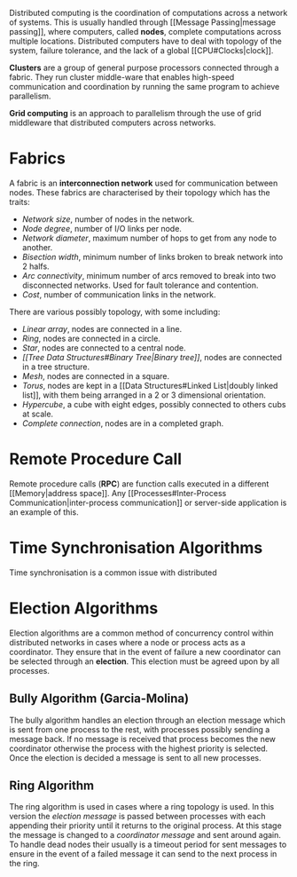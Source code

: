 Distributed computing is the coordination of computations across a network of systems. This is usually handled through [[Message Passing|message passing]], where computers, called **nodes**, complete computations across multiple locations. Distributed computers have to deal with topology of the system, failure tolerance, and the lack of a global [[CPU#Clocks|clock]].

**Clusters** are a group of general purpose processors connected through a fabric. They run cluster middle-ware that enables high-speed communication and coordination by running the same program to achieve parallelism.

**Grid computing** is an approach to parallelism through the use of grid middleware that distributed computers across networks.

# Fabrics
A fabric is an **interconnection network** used for communication between nodes. These fabrics are characterised by their topology which has the traits:
- *Network size*, number of nodes in the network.
- *Node degree*, number of I/O links per node.
- *Network diameter*, maximum number of hops to get from any node to another.
- *Bisection width*, minimum number of links broken to break network into 2 halfs.
- *Arc connectivity*, minimum number of arcs removed to break into two disconnected networks. Used for fault tolerance and contention.
- *Cost*, number of communication links in the network.

There are various possibly topology, with some including:
- *Linear array*, nodes are connected in a line.
- *Ring*, nodes are connected in a circle.
- *Star*, nodes are connected to a central node.
- *[[Tree Data Structures#Binary Tree|Binary tree]]*, nodes are connected in a tree structure.
- *Mesh*, nodes are connected in a square.
- *Torus*, nodes are kept in a [[Data Structures#Linked List|doubly linked list]], with them being arranged in a 2 or 3 dimensional orientation.
- *Hypercube*, a cube with eight edges, possibly connected to others cubs at scale.
- *Complete connection*, nodes are in a completed graph.

# Remote Procedure Call
Remote procedure calls (**RPC**) are function calls executed in a different [[Memory|address space]]. Any [[Processes#Inter-Process Communication|inter-process communication]] or server-side application is an example of this.

# Time Synchronisation Algorithms
Time synchronisation is a common issue with distributed 

# Election Algorithms
Election algorithms are a common method of concurrency control within distributed networks in cases where a node or process acts as a coordinator. They ensure that in the event of failure a new coordinator can be selected through an **election**. This election must be agreed upon by all processes.

## Bully Algorithm (Garcia-Molina)
The bully algorithm handles an election through an election message which is sent from one process to the rest, with processes possibly sending a message back. If no message is received that process becomes the new coordinator otherwise the process with the highest priority is selected. Once the election is decided a message is sent to all new processes.

## Ring Algorithm
The ring algorithm is used in cases where a ring topology is used. In this version the *election message* is passed between processes with each appending their priority until it returns to the original process. At this stage the message is changed to a *coordinator message* and sent around again. To handle dead nodes their usually is a timeout period for sent messages to ensure in the event of a failed message it can send to the next process in the ring.